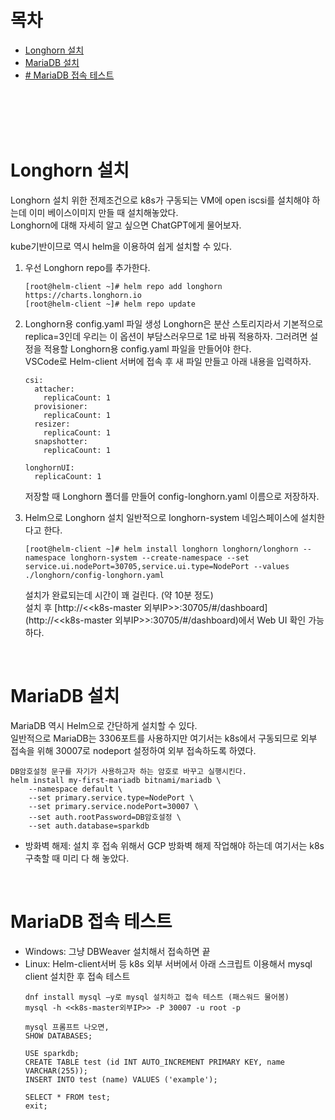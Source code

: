 # 목차
- [Longhorn 설치](#Longhorn-설치)
- [MariaDB 설치](#MariaDB-설치)
- [# MariaDB 접속 테스트](#MariaDB-접속-테스트)

<br><br><br><br>

# Longhorn 설치
Longhorn 설치 위한 전제조건으로 k8s가 구동되는 VM에 open iscsi를 설치해야 하는데 이미 베이스이미지 만들 때 설치해놓았다.<br>
Longhorn에 대해 자세히 알고 싶으면 ChatGPT에게 물어보자.

kube기반이므로 역시 helm을 이용하여 쉽게 설치할 수 있다.
1) 우선 Longhorn repo를 추가한다.
    ```shell
    [root@helm-client ~]# helm repo add longhorn https://charts.longhorn.io
    [root@helm-client ~]# helm repo update
    ```

3) Longhorn용 config.yaml 파일 생성
    Longhorn은 분산 스토리지라서 기본적으로 replica=3인데 우리는 이 옵션이 부담스러우므로 1로 바꿔 적용하자.
    그러려면 설정을 적용할 Longhorn용 config.yaml 파일을 만들어야 한다.<br>
    VSCode로 Helm-client 서버에 접속 후 새 파일 만들고 아래 내용을 입력하자.
    ```shell
    csi:
      attacher:
        replicaCount: 1
      provisioner:
        replicaCount: 1
      resizer:
        replicaCount: 1
      snapshotter:
        replicaCount: 1
    
    longhornUI:
      replicaCount: 1
    ```
    저장할 때 Longhorn 폴더를 만들어 config-longhorn.yaml 이름으로 저장하자.

4) Helm으로 Longhorn 설치
   일반적으로 longhorn-system 네임스페이스에 설치한다고 한다.
   ```shell
   [root@helm-client ~]# helm install longhorn longhorn/longhorn --namespace longhorn-system --create-namespace --set service.ui.nodePort=30705,service.ui.type=NodePort --values ./longhorn/config-longhorn.yaml
   ```
    설치가 완료되는데 시간이 꽤 걸린다. (약 10분 정도)<br>
    설치 후 [http://<<k8s-master 외부IP>>:30705/#/dashboard](http://<<k8s-master 외부IP>>:30705/#/dashboard)에서 Web UI 확인 가능하다.

<br>

# MariaDB 설치
MariaDB 역시 Helm으로 간단하게 설치할 수 있다. <br>
일반적으로 MariaDB는 3306포트를 사용하지만 여기서는 k8s에서 구동되므로 외부 접속을 위해 30007로 nodeport 설정하여 외부 접속하도록 하였다.<br>

```shell
DB암호설정 문구를 자기가 사용하고자 하는 암호로 바꾸고 실행시킨다.
helm install my-first-mariadb bitnami/mariadb \
    --namespace default \
    --set primary.service.type=NodePort \
    --set primary.service.nodePort=30007 \
    --set auth.rootPassword=DB암호설정 \
    --set auth.database=sparkdb
```
- 방화벽 해제: 설치 후 접속 위해서 GCP 방화벽 해제 작업해야 하는데 여기서는 k8s 구축할 때 미리 다 해 놓았다.

<br>

# MariaDB 접속 테스트
  - Windows: 그냥 DBWeaver 설치해서 접속하면 끝
  - Linux: Helm-client서버 등 k8s 외부 서버에서 아래 스크립트 이용해서 mysql client 설치한 후 접속 테스트
    ```shell
    dnf install mysql –y로 mysql 설치하고 접속 테스트 (패스워드 물어봄)
    mysql -h <<k8s-master외부IP>> -P 30007 -u root -p
    
    mysql 프롬프트 나오면,
    SHOW DATABASES;
    
    USE sparkdb;
    CREATE TABLE test (id INT AUTO_INCREMENT PRIMARY KEY, name VARCHAR(255));
    INSERT INTO test (name) VALUES ('example');
    
    SELECT * FROM test;
    exit;
    ```

